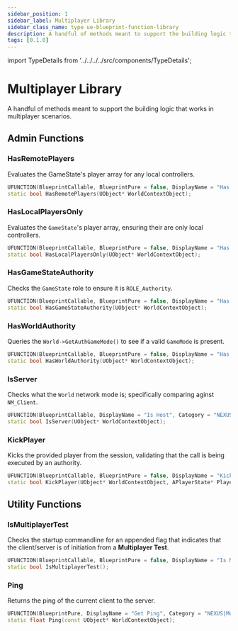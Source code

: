 ```yaml
---
sidebar_position: 1
sidebar_label: Multiplayer Library
sidebar_class_name: type ue-blueprint-function-library
description: A handful of methods meant to support the building logic that works in multiplayer scenarios.
tags: [0.1.0]
---
```


import TypeDetails from '../../../../src/components/TypeDetails';

# Multiplayer Library

<TypeDetails icon="ue-blueprint-function-library" base="UBlueprintFunctionLibrary" type="UNMultiplayerLibrary" typeExtra="" headerFile="NexusMultiplayer/Public/NMultiplayerLibrary.h" />

A handful of methods meant to support the building logic that works in multiplayer scenarios.

## Admin Functions

### HasRemotePlayers

Evaluates the GameState's player array for any local controllers.

```cpp
UFUNCTION(BlueprintCallable, BlueprintPure = false, DisplayName = "Has Remote Players", Category = "NEXUS|Multiplayer", meta = (WorldContext = "WorldContextObject"))
static bool HasRemotePlayers(UObject* WorldContextObject);
```

### HasLocalPlayersOnly

Evaluates the `GameState`'s player array, ensuring their are only local controllers.

```cpp
UFUNCTION(BlueprintCallable, BlueprintPure = false, DisplayName = "Has Local Players", Category = "NEXUS|Multiplayer", meta = (WorldContext = "WorldContextObject"))
static bool HasLocalPlayersOnly(UObject* WorldContextObject);
```

### HasGameStateAuthority

Checks the `GameState` role to ensure it is `ROLE_Authority`.

```cpp
UFUNCTION(BlueprintCallable, BlueprintPure = false, DisplayName = "Has GameState Authority", Category = "NEXUS|Multiplayer", meta = (WorldContext = "WorldContextObject"))
static bool HasGameStateAuthority(UObject* WorldContextObject);
```

### HasWorldAuthority

Queries the `World->GetAuthGameMode()` to see if a valid `GameMode` is present.

```cpp
UFUNCTION(BlueprintCallable, BlueprintPure = false, DisplayName = "Has World Authority", Category = "NEXUS|Multiplayer", meta = (WorldContext = "WorldContextObject"))
static bool HasWorldAuthority(UObject* WorldContextObject);
```

### IsServer

Checks what the `World` network mode is; specifically comparing aginst `NM_Client`.

```cpp
UFUNCTION(BlueprintCallable, DisplayName = "Is Host", Category = "NEXUS|Multiplayer", meta = (WorldContext = "WorldContextObject", ExpandBoolAsExecs="ReturnValue"))
static bool IsServer(UObject* WorldContextObject);
```

### KickPlayer

Kicks the provided player from the session, validating that the call is being executed by an authority.

```cpp
UFUNCTION(BlueprintCallable, BlueprintPure = false, DisplayName = "Kick Player", Category = "NEXUS|Multiplayer", meta = (WorldContext = "WorldContextObject"))
static bool KickPlayer(UObject* WorldContextObject, APlayerState* PlayerState);
```

## Utility Functions

### IsMultiplayerTest

Checks the startup commandline for an appended flag that indicates that the client/server is of initiation from a **Multiplayer Test**.

```cpp
UFUNCTION(BlueprintCallable, BlueprintPure = false, DisplayName = "Is Multiplayer Test", Category = "NEXUS|Multiplayer")
static bool IsMultiplayerTest();
```

### Ping

Returns the ping of the current client to the server.

```cpp
UFUNCTION(BlueprintPure, DisplayName = "Get Ping", Category = "NEXUS|Multiplayer", meta = (WorldContext = "WorldContextObject"))
static float Ping(const UObject* WorldContextObject);
```